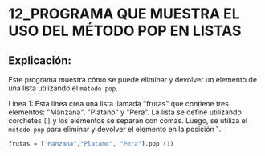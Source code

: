 # 12_PROGRAMA QUE MUESTRA EL USO DEL MÉTODO POP EN LISTAS
## Explicación:
Este programa muestra cómo se puede eliminar y devolver un elemento de una lista utilizando el `método pop`.

Línea 1: Esta línea crea una lista llamada "frutas" que contiene tres elementos: "Manzana", "Platano" y "Pera". La lista se define utilizando corchetes `[]` y los elementos se separan 
con comas. Luego, se utiliza el `método pop` para eliminar y devolver el elemento en la posición 1.

```python
frutas = ["Manzana","Platano", "Pera"].pop (1)
```

